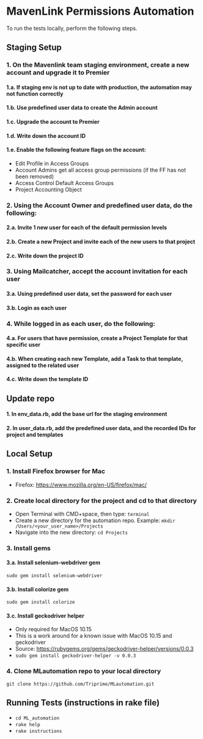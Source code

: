# MavenLink Permissions Automation
To run the tests locally, perform the following steps.

## Staging Setup
### 1. On the Mavenlink team staging environment, create a new account and upgrade it to Premier
#### 1.a. If staging env is not up to date with production, the automation may not function correctly
#### 1.b. Use predefined user data to create the Admin account
#### 1.c. Upgrade the account to Premier
#### 1.d. Write down the account ID
#### 1.e. Enable the following feature flags on the account:
- Edit Profile in Access Groups
- Account Admins get all access group permissions (if the FF has not been removed)
- Access Control Default Access Groups
- Project Accounting Object

### 2. Using the Account Owner and predefined user data, do the following: 
#### 2.a. Invite 1 new user for each of the default permission levels
#### 2.b. Create a new Project and invite each of the new users to that project 
#### 2.c. Write down the project ID
### 3. Using Mailcatcher, accept the account invitation for each user
#### 3.a. Using predefined user data, set the password for each user  
#### 3.b. Login as each user
### 4. While logged in as each user, do the following: 
#### 4.a. For users that have permission, create a Project Template for that specific user
#### 4.b. When creating each new Template, add a Task to that template, assigned to the related user
#### 4.c. Write down the template ID


## Update repo
#### 1. In env_data.rb, add the base url for the staging environment
#### 2. In user_data.rb, add the predefined user data, and the recorded IDs for project and templates


## Local Setup
### 1. Install Firefox browser for Mac
- Firefox: https://www.mozilla.org/en-US/firefox/mac/

### 2. Create local directory for the project and cd to that directory
- Open Terminal with CMD+space, then type: `terminal`
- Create a new directory for the automation repo. Example: `mkdir /Users/<your_user_name>/Projects`
- Navigate into the new directory: `cd Projects`

### 3. Install gems
#### 3.a.  Install selenium-webdriver gem
`sudo gem install selenium-webdriver`
#### 3.b.  Install colorize gem
`sudo gem install colorize`
#### 3.c.  Install geckodriver helper 
- Only required for MacOS 10.15 
- This is a work around for a known issue with MacOS 10.15 and geckodriver
- Source: https://rubygems.org/gems/geckodriver-helper/versions/0.0.3
- `sudo gem install geckodriver-helper -v 0.0.3`

### 4. Clone MLautomation repo to your local directory
`git clone https://github.com/Triprime/MLautomation.git`
  

## Running Tests (instructions in rake file)
- `cd ML_automation`
- `rake help`
- `rake instructions`
